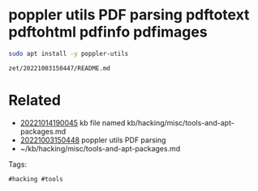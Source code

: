 # poppler utils PDF parsing pdftotext pdftohtml pdfinfo pdfimages
```bash
sudo apt install -y poppler-utils
```

` zet/20221003150447/README.md `

# Related

- [20221014190045](/zet/20221014190045/README.md) kb file named kb/hacking/misc/tools-and-apt-packages.md
- [20221003150448](/zet/20221003150448/README.md) poppler utils PDF parsing
- ~/kb/hacking/misc/tools-and-apt-packages.md

Tags:

    #hacking #tools 
